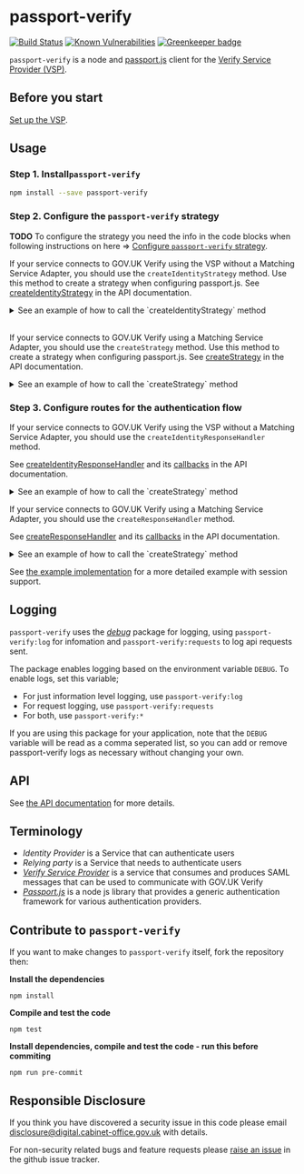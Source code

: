 # passport-verify


[![Build Status](https://travis-ci.org/alphagov/passport-verify.svg?branch=master)](https://travis-ci.org/alphagov/passport-verify)
[![Known Vulnerabilities](https://snyk.io/test/github/alphagov/passport-verify/badge.svg)](https://snyk.io/test/github/alphagov/passport-verify)
[![Greenkeeper badge](https://badges.greenkeeper.io/alphagov/passport-verify.svg)](https://greenkeeper.io/)

`passport-verify` is a node and [passport.js](http://passportjs.org/) client for the [Verify Service Provider (VSP)](https://github.com/alphagov/verify-service-provider).

## Before you start

[Set up the VSP](https://github.com/alphagov/verify-service-provider/README.md).

## Usage

### Step 1. Install`passport-verify`

```bash
npm install --save passport-verify
```

### Step 2. Configure the `passport-verify` strategy

**TODO** To configure the strategy you need the info in the code blocks when following instructions on here => [Configure `passport-verify` strategy](http://passportjs.org/docs/configure#strategies).

If your service connects to GOV.UK Verify using the VSP without a Matching Service Adapter, you should use the `createIdentityStrategy` method. Use this method to create a strategy when configuring passport.js. See [createIdentityStrategy](https://alphagov.github.io/passport-verify/modules/_passport_verify_strategy_.html#createidentitystrategy) in the API documentation.

<details>
<summary>
See an example of how to call the `createIdentityStrategy` method
</summary>

```javascript
const passportVerify = require('passport-verify')
const bodyParser = require('body-parser')

// Real applications should have a real backend for storing users.
const fakeUserDatabase = {}

// Passport-Verify dependes on any bodyParser
// to be configured as a middleware.
app.use(bodyParser.urlencoded({extended: false}))

passport.use(passportVerify.createIdentityStrategy(

 // verifyServiceProviderHost
 'http://localhost:50400',

 // A callback for an identity authentication.
 // This function is called at the end of the authentication flow
 // with a user object that contains details of the user in attributes.
 // it should either return a user object or false if the user is not
 // accepted by the application for whatever reason. It can also return a
 // Promise in case it is asynchronous.
 function handleIdentity (identity) {

   // This should be an error case if the local matching strategy is
   // done correctly.
   if (fakeUserDatabase[user.pid]) {
     throw new Error(
       'Local matching strategy has defined ' +
       'the user to be new to the application, ' +
       'but the User PID already exists.')
   }

   fakeUserDatabase[user.pid] = Object.assign({id: identity.pid}, identity.attributes)
   return Object.assign({ levelOfAssurance: identity.levelOfAssurance }, fakeUserDatabase[identity.pid])
 },

// A callback that saves the unique request ID associated with the SAML messages
// to the user's session.
// This function is called after the Verify Service Provider has generated and
// returned the AuthnRequest and associated RequestID.
// The requestID should be saved in a secure manner, and such that it
// corresponds to the user's current session and can be retrieved in order to validate
// that SAML response that is returned from the IDP corresponds to the original AuthnRequest.
function saveRequestId (requestId, request) {

  // The following is an example that saves the requestId using the express-session middleware
  // This would require express-session to be initialised with a secure secret e.g:

  // const session = require('express-session')
  //
  // app.use(session({
  //  secret: 'super secret secure token',
  //  resave: true,
  //  saveUninitialized: true
  // }))

  request.session.requestId = requestId
},

// A callback that returns the requestId that corresponds to the user's session.
// This is used by the Verify Service Provider to ensure SAMLResponses received from IDPS
// correspond to a the user's active session.
function loadRequestId (request) {

  // The following is an example that retrieves the request ID from the aforementioned
  // express-session object.
  return request.session.requestId
},
// Service Entity Id
'http://your-service-entity-id'
// This is only required when your Verify Service Provider is set up to be multi tenanted.
// If it is provided, it is passed to the Verify Service Provider with each request, and
// used to identify this service.

// Saml Form Template Location
'saml-form-template.njk',
// This is an optional parameter which can be used to style the saml form
// used to send the authn request to Verify.
// This template should only be rendered if Javascript has been disabled in the user's browser.
// If provided, the ssoLocation and samlRequest recieved from the Verify Service Provider
// will be provided to the named template for rendering.
// If this is not provided, passport-verify will render a default auto posting form
// with the correct attributes.

// Level of Assurance
// LEVEL_1 or LEVEL2 depending on your service's requirements. Defaults to LEVEL_2.
'LEVEL_2'
))
```

</details>

<br>

If your service connects to GOV.UK Verify using a Matching Service Adapter, you should use the `createStrategy` method. Use this method to create a strategy when configuring passport.js. See [createStrategy](https://alphagov.github.io/passport-verify/modules/_passport_verify_strategy_.html#createstrategy) in the API documentation.

<details>
<summary>
See an example of how to call the `createStrategy` method
</summary>

```javascript
const passportVerify = require('passport-verify')
const bodyParser = require('body-parser')

// Real applications should have a real backend for storing users.
const fakeUserDatabase = {}

// Passport-Verify dependes on any bodyParser
// to be configured as a middleware.
app.use(bodyParser.urlencoded({extended: false}))

passport.use(passportVerify.createStrategy(

 // verifyServiceProviderHost
 'http://localhost:50400',

 // A callback for a new user authentication.
 // This function is called at the end of the authentication flow
 // with a user object that contains details of the user in attributes.
 // it should either return a user object or false if the user is not
 // accepted by the application for whatever reason. It can also return a
 // Promise in case it is asynchronous.
 function createUser (user) {

   // This should be an error case if the local matching strategy is
   // done correctly.
   if (fakeUserDatabase[user.pid]) {
     throw new Error(
       'Local matching strategy has defined ' +
       'the user to be new to the application, ' +
       'but the User PID already exists.')
   }

   fakeUserDatabase[user.pid] = Object.assign({id: user.pid}, user.attributes)
   return Object.assign({ levelOfAssurance: user.levelOfAssurance }, fakeUserDatabase[user.pid])
 },

 // A callback for an existing user authentication.
 // This function is called at the end of the authentication flow with
 // an object that contains the user pid.
 // The function should either return a user object or false if the user is not
 // accepted by the application for whatever reason. It can also return a
 // Promise in case it is asynchronous.
 function verifyUser (user) {

   // This should be an error case if the local matching strategy is
   // done correctly.
   if (!fakeUserDatabase[user.pid]) {
     throw new Error(
       'Local matching strategy has defined ' +
       'that the user exists, but the PID could ' +
       'not be found in the database.')
   }

   return Object.assign({ levelOfAssurance: user.levelOfAssurance }, fakeUserDatabase[user.pid])
 },

// A callback that saves the unique request ID associated with the SAML messages
// to the user's session.
// This function is called after the Verify Service Provider has generated and
// returned the AuthnRequest and associated RequestID.
// The requestID should be saved in a secure manner, and such that it
// corresponds to the user's current session and can be retrieved in order to validate
// that SAML response that is returned from the IDP corresponds to the original AuthnRequest.
function saveRequestId (requestId, request) {

  // The following is an example that saves the requestId using the express-session middleware
  // This would require express-session to be initialised with a secure secret e.g:

  // const session = require('express-session')
  //
  // app.use(session({
  //  secret: 'super secret secure token',
  //  resave: true,
  //  saveUninitialized: true
  // }))

  request.session.requestId = requestId
},

// A callback that returns the requestId that corresponds to the user's session.
// This is used by the Verify Service Provider to ensure SAMLResponses received from IDPS
// correspond to a the user's active session.
function loadRequestId (request) {

  // The following is an example that retrieves the request ID from the aforementioned
  // express-session object.
  return request.session.requestId
},
// Service Entity Id
'http://your-service-entity-id'
// This is only required when your Verify Service Provider is set up to be multi tenanted.
// If it is provided, it is passed to the Verify Service Provider with each request, and
// used to identify this service.

// Saml Form Template Location
'saml-form-template.njk',
// This is an optional parameter which can be used to style the saml form
// used to send the authn request to Verify.
// This template should only be rendered if Javascript has been disabled in the user's browser.
// If provided, the ssoLocation and samlRequest recieved from the Verify Service Provider
// will be provided to the named template for rendering.
// If this is not provided, passport-verify will render a default auto posting form
// with the correct attributes.

// Level of Assurance
// LEVEL_1 or LEVEL2 depending on your service's requirements. Defaults to LEVEL_2.
'LEVEL_2'
))
```
</details>


### Step 3. Configure routes for the authentication flow

If your service connects to GOV.UK Verify using the VSP without a Matching Service Adapter, you should use the  `createIdentityResponseHandler` method.

See [createIdentityResponseHandler](https://alphagov.github.io/passport-verify/modules/_create_identity_response_handler_.html#createidentityresponsehandler)
and its [callbacks](https://alphagov.github.io/passport-verify/interfaces/_create_identity_response_handler_.responsescenarios.html) in the API documentation.

<details>
<summary>
See an example of how to call the `createStrategy` method
</summary>

```javascript
// route for authenticating a user
app.post('/verify/start', passport.authenticate('verify'))

// route for handling a callback from verify
app.post('/verify/response', (req, res, next) => (

   // in this example, authenticate() is being called from within the route handler
   // rather than being used as middleware, this provides access to the request
   // and response objects through closure
   const authMiddleware = passport.authenticate('verify', function (error, identity, infoOrError, status) {

    if (error) {
      return res.send(`TODO: render error-page with message ${error: error.message}`)
    }

    if (identity) {
      // passport-verify requires the use of a custom callback to handle successful
      // authentication
      return req.logIn(identity, () => res.send('TODO: redirect to service landing page')))
    }

    return res.send(`TODO: redirect to authentication failed page with ${error: infoOrError}`)

  })
  authMiddleware(req, res, next)
```
</details>

If your service connects to GOV.UK Verify using a Matching Service Adapter, you should use the `createResponseHandler` method.

See [createResponseHandler](https://alphagov.github.io/passport-verify/modules/_create_response_handler_.html#createresponsehandler)
and its [callbacks](https://alphagov.github.io/passport-verify/interfaces/_create_response_handler_.responsescenarios.html#onauthnfailed) in the API documentation.

<details>
<summary>
See an example of how to call the `createStrategy` method
</summary>

```javascript
// route for authenticating a user
app.post('/verify/start', passport.authenticate('verify'))

// route for handling a callback from verify
app.post('/verify/response', (req, res, next) => (

 // in this example, authenticate() is being called from within the route handler
 // rather than being used as middleware, this provides access to the request
 // and response objects through closure
 const authMiddleware = passport.authenticate('verify', function (error, user, infoOrError, status) {

  if (error) {
    return res.send(`TODO: render error-page with message ${error: error.message}`)
  }

  if (user) {
    // passport-verify requires the use of a custom callback to handle successful
    // authentication
    return req.logIn(user, () => res.send('TODO: redirect to service landing page')))
  }

  return res.send(`TODO: redirect to authentication failed page with ${error: infoOrError}`)

})
authMiddleware(req, res, next)
```
</details>

See [the example implementation](https://github.com/alphagov/passport-verify-stub-relying-party/blob/master/src/app.ts) for a more detailed example with session support.

## Logging

`passport-verify` uses the [_debug_](https://www.npmjs.com/package/debug) package for logging, using `passport-verify:log` for infomation and `passport-verify:requests` to log api requests sent.

The package enables logging based on the environment variable `DEBUG`.
To enable logs, set this variable;
* For just information level logging, use `passport-verify:log`
* For request logging, use `passport-verify:requests`
* For both, use `passport-verify:*`

If you are using this package for your application, note that the `DEBUG` variable will be read as a comma seperated list, so you can add or remove passport-verify logs as necessary without changing your own.

## API


See [the API documentation](https://alphagov.github.io/passport-verify/modules/_passport_verify_.html) for more details.

## Terminology

 * _Identity Provider_ is a Service that can authenticate users
 * _Relying party_ is a Service that needs to authenticate users
 * [_Verify Service Provider_](https://github.com/alphagov/verify-service-provider)
    is a service that consumes and produces SAML messages that can be used to communicate with GOV.UK Verify
 * [_Passport.js_](http://passportjs.org/) is a node js library that provides a generic authentication framework for various authentication providers.


## Contribute to `passport-verify`

If you want to make changes to `passport-verify` itself, fork the repository then:

__Install the dependencies__
```
npm install
```

__Compile and test the code__
```
npm test
```

__Install dependencies, compile and test the code - run this before commiting__
```
npm run pre-commit
```

## Responsible Disclosure

If you think you have discovered a security issue in this code please email disclosure@digital.cabinet-office.gov.uk with details.

For non-security related bugs and feature requests please [raise an issue](https://github.com/alphagov/passport-verify/issues/new) in the github issue tracker.
